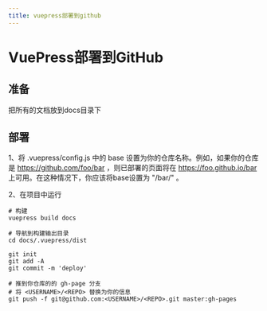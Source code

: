 ```yaml
---
title: vuepress部署到github
---
```

# VuePress部署到GitHub
## 准备
把所有的文档放到docs目录下
## 部署
1、将 .vuepress/config.js 中的 base 设置为你的仓库名称。例如，如果你的仓库是 https://github.com/foo/bar ，则已部署的页面将在 https://foo.github.io/bar 上可用。在这种情况下，你应该将base设置为 "/bar/" 。

2、在项目中运行
~~~
# 构建
vuepress build docs

# 导航到构建输出目录
cd docs/.vuepress/dist

git init
git add -A
git commit -m 'deploy'

# 推到你仓库的的 gh-page 分支
# 将 <USERNAME>/<REPO> 替换为你的信息
git push -f git@github.com:<USERNAME>/<REPO>.git master:gh-pages
~~~

<Valine/>